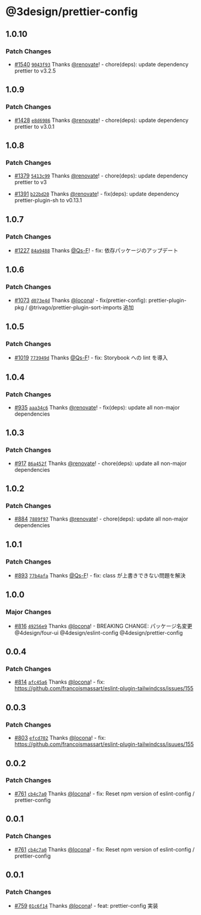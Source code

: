# @3design/prettier-config

## 1.0.10

### Patch Changes

- [#1540](https://github.com/4-design/for-ui/pull/1540) [`9043f93`](https://github.com/4-design/for-ui/commit/9043f93e8bfb8e04debbaddb77348215a5d67a27) Thanks [@renovate](https://github.com/apps/renovate)! - chore(deps): update dependency prettier to v3.2.5

## 1.0.9

### Patch Changes

- [#1428](https://github.com/4-design/for-ui/pull/1428) [`e8d6986`](https://github.com/4-design/for-ui/commit/e8d69865aaad09b254cd4afaec4e00491a74ebbd) Thanks [@renovate](https://github.com/apps/renovate)! - chore(deps): update dependency prettier to v3.0.1

## 1.0.8

### Patch Changes

- [#1379](https://github.com/4-design/for-ui/pull/1379) [`5413c99`](https://github.com/4-design/for-ui/commit/5413c99d072d7fc727e89a2eea90b714baa59771) Thanks [@renovate](https://github.com/apps/renovate)! - chore(deps): update dependency prettier to v3

- [#1391](https://github.com/4-design/for-ui/pull/1391) [`b22bd20`](https://github.com/4-design/for-ui/commit/b22bd20d736823f7743251c6ff658907b74fddbc) Thanks [@renovate](https://github.com/apps/renovate)! - fix(deps): update dependency prettier-plugin-sh to v0.13.1

## 1.0.7

### Patch Changes

- [#1227](https://github.com/4-design/for-ui/pull/1227) [`84a9488`](https://github.com/4-design/for-ui/commit/84a9488d103b37f3ddb1a7cb5dcf0a7c680eeaf0) Thanks [@Qs-F](https://github.com/Qs-F)! - fix: 依存パッケージのアップデート

## 1.0.6

### Patch Changes

- [#1073](https://github.com/4-design/for-ui/pull/1073) [`d073e4d`](https://github.com/4-design/for-ui/commit/d073e4d65bfaed589292c0552b1ee1391b754468) Thanks [@locona](https://github.com/locona)! - fix(prettier-config): prettier-plugin-pkg / @trivago/prettier-plugin-sort-imports 追加

## 1.0.5

### Patch Changes

- [#1019](https://github.com/4-design/for-ui/pull/1019) [`773949d`](https://github.com/4-design/for-ui/commit/773949dd6dec6d0d9854c2353702a88436a12934) Thanks [@Qs-F](https://github.com/Qs-F)! - fix: Storybook への lint を導入

## 1.0.4

### Patch Changes

- [#935](https://github.com/4-design/for-ui/pull/935) [`aaa34c6`](https://github.com/4-design/for-ui/commit/aaa34c66c1ac44d1fcba3347b2d9b46a86af0069) Thanks [@renovate](https://github.com/apps/renovate)! - fix(deps): update all non-major dependencies

## 1.0.3

### Patch Changes

- [#917](https://github.com/4-design/for-ui/pull/917) [`86a452f`](https://github.com/4-design/for-ui/commit/86a452fe38215defc82f00263db0e9c83ef0d75e) Thanks [@renovate](https://github.com/apps/renovate)! - chore(deps): update all non-major dependencies

## 1.0.2

### Patch Changes

- [#884](https://github.com/4-design/for-ui/pull/884) [`7889f97`](https://github.com/4-design/for-ui/commit/7889f97c01a4df82c2f6fd855393277e197422dd) Thanks [@renovate](https://github.com/apps/renovate)! - chore(deps): update all non-major dependencies

## 1.0.1

### Patch Changes

- [#893](https://github.com/4-design/for-ui/pull/893) [`77b4afa`](https://github.com/4-design/for-ui/commit/77b4afafacb7a5c003128e1bfbd2f182697a72b8) Thanks [@Qs-F](https://github.com/Qs-F)! - fix: class が上書きできない問題を解決

## 1.0.0

### Major Changes

- [#816](https://github.com/4-design/for-ui/pull/816) [`49256e9`](https://github.com/4-design/for-ui/commit/49256e932b0c5be205ad584496092eaf24e751a8) Thanks [@locona](https://github.com/locona)! - BREAKING CHANGE: パッケージ名変更 @4design/four-ui @4design/eslint-config @4design/prettier-config

## 0.0.4

### Patch Changes

- [#814](https://github.com/4-design/four-ui/pull/814) [`afc45a6`](https://github.com/4-design/four-ui/commit/afc45a691c3a8ea92fc797335be8895460802f31) Thanks [@locona](https://github.com/locona)! - fix: https://github.com/francoismassart/eslint-plugin-tailwindcss/issues/155

## 0.0.3

### Patch Changes

- [#803](https://github.com/3-shake/3design-ui/pull/803) [`efcd702`](https://github.com/3-shake/3design-ui/commit/efcd702eda9d56b9a796988c7644d1e8f35c14ba) Thanks [@locona](https://github.com/locona)! - fix: https://github.com/francoismassart/eslint-plugin-tailwindcss/isuues/155

## 0.0.2

### Patch Changes

- [#761](https://github.com/3-shake/3design-ui/pull/761) [`cb4c7a0`](https://github.com/3-shake/3design-ui/commit/cb4c7a027e626e9a12f42eba0c6439326e3878fc) Thanks [@locona](https://github.com/locona)! - fix: Reset npm version of eslint-config / prettier-config

## 0.0.1

### Patch Changes

- [#761](https://github.com/3-shake/3design-ui/pull/761) [`cb4c7a0`](https://github.com/3-shake/3design-ui/commit/cb4c7a027e626e9a12f42eba0c6439326e3878fc) Thanks [@locona](https://github.com/locona)! - fix: Reset npm version of eslint-config / prettier-config

## 0.0.1

### Patch Changes

- [#759](https://github.com/3-shake/3design-ui/pull/759) [`01c6f14`](https://github.com/3-shake/3design-ui/commit/01c6f147b8fc8580d8a0c5d08e42a184c587bb60) Thanks [@locona](https://github.com/locona)! - feat: prettier-config 実装
